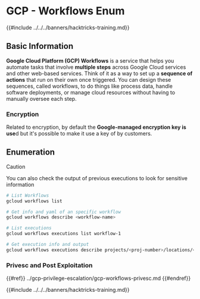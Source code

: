 # GCP - Workflows Enum

{{#include ../../../banners/hacktricks-training.md}}

## Basic Information

**Google Cloud Platform (GCP) Workflows** is a service that helps you automate tasks that involve **multiple steps** across Google Cloud services and other web-based services. Think of it as a way to set up a **sequence of actions** that run on their own once triggered. You can design these sequences, called workflows, to do things like process data, handle software deployments, or manage cloud resources without having to manually oversee each step.

### Encryption

Related to encryption, by default the **Google-managed encryption key is use**d but it's possible to make it use a key of by customers.

## Enumeration

> [!CAUTION]
> You can also check the output of previous executions to look for sensitive information

```bash
# List Workflows
gcloud workflows list

# Get info and yaml of an specific workflow
gcloud workflows describe <workflow-name>

# List executions
gcloud workflows executions list workflow-1

# Get execution info and output
gcloud workflows executions describe projects/<proj-number>/locations/<location>/workflows/<workflow-name>/executions/<execution-id>
```

### Privesc and Post Exploitation

{{#ref}}
../gcp-privilege-escalation/gcp-workflows-privesc.md
{{#endref}}

{{#include ../../../banners/hacktricks-training.md}}



